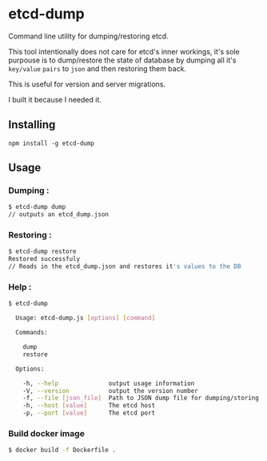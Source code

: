 etcd-dump
=========

Command line utility for dumping/restoring etcd.

This tool intentionally does not care for etcd's inner workings, it's sole purpouse is to dump/restore the state of database by dumping all it's `key/value` `pairs` to `json` and then restoring them back.

This is useful for version and server migrations.

I built it because I needed it.

## Installing

```
npm install -g etcd-dump
```

## Usage

### Dumping :

```bash
$ etcd-dump dump
// outputs an etcd_dump.json
```

### Restoring :

```bash
$ etcd-dump restore
Restored successfuly
// Reads in the etcd_dump.json and restores it's values to the DB
```

### Help :

```bash
$ etcd-dump

  Usage: etcd-dump.js [options] [command]

  Commands:

    dump
    restore

  Options:

    -h, --help              output usage information
    -V, --version           output the version number
    -f, --file [json_file]  Path to JSON dump file for dumping/storing
    -h, --host [value]      The etcd host
    -p, --port [value]      The etcd port
```

### Build docker image
```bash
$ docker build -f Dockerfile .
```
